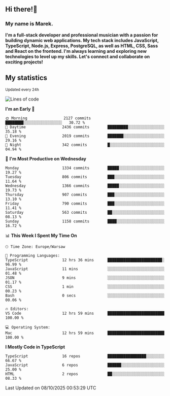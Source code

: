 ## Hi there!👋 ##
### My name is Marek. ###

**I'm a full-stack developer and professional musician with a passion for building dynamic web applications. My tech stack includes JavaScript, TypeScript, Node.js, Express, PostgreSQL, as well as HTML, CSS, Sass and React on the frontend. I'm always learning and exploring new technologies to level up my skills. Let's connect and collaborate on exciting projects!**

## My statistics ##
<sub>Updated every 24h</sub>
<!--START_SECTION:waka-->
![Lines of code](https://img.shields.io/badge/From%20Hello%20World%20I%27ve%20Written-15.9%20million%20lines%20of%20code-blue)

**I'm an Early 🐤** 

```text
🌞 Morning                2127 commits        ████████░░░░░░░░░░░░░░░░░   30.72 % 
🌆 Daytime                2436 commits        █████████░░░░░░░░░░░░░░░░   35.18 % 
🌃 Evening                2019 commits        ███████░░░░░░░░░░░░░░░░░░   29.16 % 
🌙 Night                  342 commits         █░░░░░░░░░░░░░░░░░░░░░░░░   04.94 % 
```
📅 **I'm Most Productive on Wednesday** 

```text
Monday                   1334 commits        █████░░░░░░░░░░░░░░░░░░░░   19.27 % 
Tuesday                  806 commits         ███░░░░░░░░░░░░░░░░░░░░░░   11.64 % 
Wednesday                1366 commits        █████░░░░░░░░░░░░░░░░░░░░   19.73 % 
Thursday                 907 commits         ███░░░░░░░░░░░░░░░░░░░░░░   13.10 % 
Friday                   790 commits         ███░░░░░░░░░░░░░░░░░░░░░░   11.41 % 
Saturday                 563 commits         ██░░░░░░░░░░░░░░░░░░░░░░░   08.13 % 
Sunday                   1158 commits        ████░░░░░░░░░░░░░░░░░░░░░   16.72 % 
```


📊 **This Week I Spent My Time On** 

```text
🕑︎ Time Zone: Europe/Warsaw

💬 Programming Languages: 
TypeScript               12 hrs 36 mins      ████████████████████████░   96.99 % 
JavaScript               11 mins             ░░░░░░░░░░░░░░░░░░░░░░░░░   01.48 % 
JSON                     9 mins              ░░░░░░░░░░░░░░░░░░░░░░░░░   01.17 % 
CSS                      1 min               ░░░░░░░░░░░░░░░░░░░░░░░░░   00.23 % 
Bash                     0 secs              ░░░░░░░░░░░░░░░░░░░░░░░░░   00.06 % 

🔥 Editors: 
VS Code                  12 hrs 59 mins      █████████████████████████   100.00 % 

💻 Operating System: 
Mac                      12 hrs 59 mins      █████████████████████████   100.00 % 
```

**I Mostly Code in TypeScript** 

```text
TypeScript               16 repos            █████████████████░░░░░░░░   66.67 % 
JavaScript               6 repos             ██████░░░░░░░░░░░░░░░░░░░   25.00 % 
HTML                     2 repos             ██░░░░░░░░░░░░░░░░░░░░░░░   08.33 % 
```




 Last Updated on 08/10/2025 00:53:29 UTC
<!--END_SECTION:waka-->

<!--
**MarekSax/MarekSax** is a ✨ _special_ ✨ repository because its `README.md` (this file) appears on your GitHub profile.

Here are some ideas to get you started:

- 🔭 I’m currently working on ...
- 🌱 I’m currently learning ...
- 👯 I’m looking to collaborate on ...
- 🤔 I’m looking for help with ...
- 💬 Ask me about ...
- 📫 How to reach me: ...
- 😄 Pronouns: ...
- ⚡ Fun fact: ...
-->
